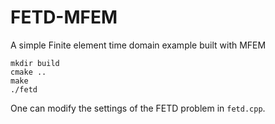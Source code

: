 # FETD-MFEM
A simple Finite element time domain example built with MFEM
```
mkdir build
cmake ..
make
./fetd
```
One can modify the settings of the FETD problem in `fetd.cpp`.

